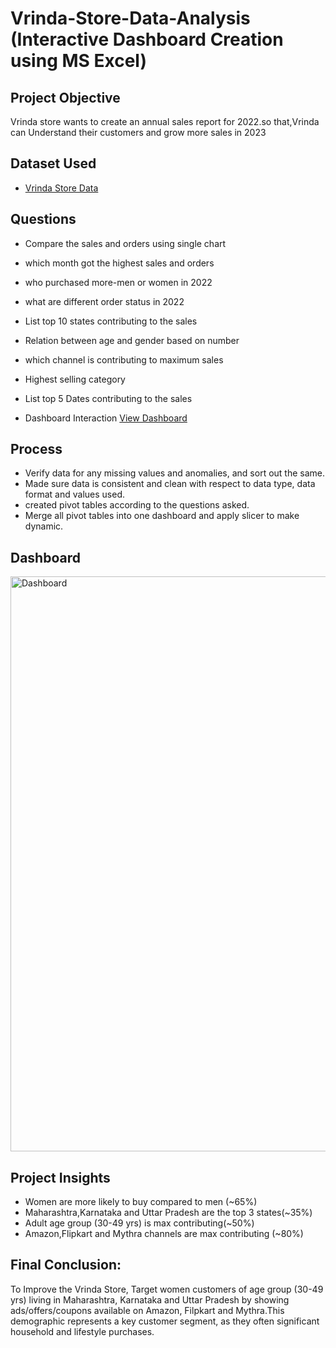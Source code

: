 # Vrinda-Store-Data-Analysis (Interactive Dashboard Creation using MS Excel)
## Project Objective
Vrinda store wants to create an annual sales report for 2022.so that,Vrinda can Understand their customers and grow more sales in 2023

## Dataset Used
- <a href="https://github.com/kinnukeer/Data-Analysis-using-Excel/blob/main/Vrinda%20Store%20Data%20Analysis.xlsx">Vrinda Store Data</a>

 ## Questions

- Compare the sales and orders using single chart
- which month got the highest sales and orders
- who purchased more-men or women in 2022
- what are different order status in 2022
- List top 10 states contributing to the sales
- Relation between age and gender based on number
- which channel is contributing to maximum sales
- Highest selling category
- List top 5 Dates contributing to the sales

- Dashboard Interaction  <a href="https://github.com/kinnukeer/Data-Analysis-using-Excel/blob/main/Dashboard.png">View Dashboard</a>

## Process

- Verify data for any missing values and anomalies, and sort out the same.
- Made sure data is consistent and clean with respect to data type, data format and values used.
- created pivot tables according to the questions asked.
- Merge all pivot tables into one dashboard and apply slicer to make dynamic.

## Dashboard 
<img width="920" alt="Dashboard" src="https://github.com/user-attachments/assets/7e212097-9939-4b10-bbe6-c561972b1b54">

## Project Insights

- Women are more likely to buy compared to men (~65%)
- Maharashtra,Karnataka and Uttar Pradesh are the top 3 states(~35%)
- Adult age group (30-49 yrs) is max contributing(~50%)
- Amazon,Flipkart and Mythra channels are max contributing (~80%)

## Final Conclusion:

To Improve the Vrinda Store, Target women customers of age group (30-49 yrs) living in Maharashtra, Karnataka and Uttar Pradesh by showing ads/offers/coupons available on Amazon, Filpkart and Mythra.This demographic represents a key customer segment, as they often significant household and lifestyle purchases.






